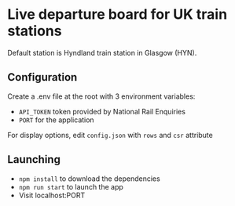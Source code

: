 # Live departure board for UK train stations

Default station is Hyndland train station in Glasgow (HYN).

## Configuration
Create a .env file at the root with 3 environment variables:
- `API_TOKEN` token provided by National Rail Enquiries
- `PORT` for the application

For display options, edit `config.json` with `rows` and `csr` attribute

## Launching
- `npm install` to download the dependencies
- `npm run start` to launch the app
- Visit localhost:PORT